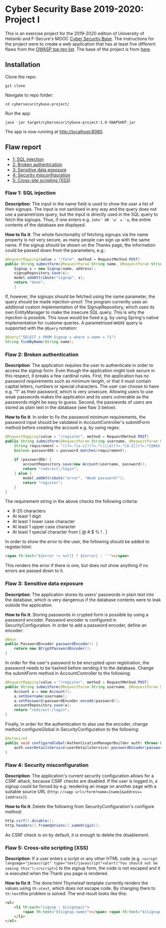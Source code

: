 # Cyber Security Base 2019-2020: Project I

This is an exercise project for the 2019-2020 edition of University of Helsinki and F-Secure's MOOC [Cyber Security Base](https://cybersecuritybase.mooc.fi/). The instructions for the project were to create a web application that has at least five different flaws from the [OWASP top ten list](https://www.owasp.org/images/7/72/OWASP_Top_10-2017_%28en%29.pdf.pdf). The base of the project is from [here](https://github.com/cybersecuritybase/cybersecuritybase-project). 

## Installation

Clone the repo:

```
git clone 
```

Navigate to repo folder:

```
cd cybersecuritybase-project/
```

Run the app:

```
java -jar target/cybersecuritybase-project-1.0-SNAPSHOT.jar
```

The app is now running at [http://localhost:8080](http://localhost:8080).

## Flaw report

* [1: SQL injection]()
* [2: Broken authentication]()
* [3: Sensitive data exposure]()
* [4: Security misconfiguration]()
* [5: Cross-site scripting (XSS)]()

### Flaw 1: SQL injection

**Description**: The input in the name field is used to show the user a list of their signups. The input is not sanitised in any way and the query does not use a parametrizes query, but the input is directly used in the SQL query to fetch the signups. Thus, if one enters e.g. `John' OR 'a' = 'a`, the entire contents of the database are displayed.

**How to fix it**: The whole functionality of fetching signups via the name property is not very secure, as many people can sign up with the same name. If the signup should be shown on the Thanks page, the information could be passed down from the parameters, e.g.:

```java
@RequestMapping(value = "/form", method = RequestMethod.POST)
public String submitForm(@RequestParam String name, @RequestParam String address, Model model) {
    Signup s = new Signup(name, address);
    signupRepository.save(s);
    model.addAttribute("signup", s);
    return "done";
    }
```

If, however, the signups should be fetched using the name parameter, the query should be made injection-proof. The program currently uses an additonal custom implementation of the SignupRepository, which uses its own EntityManager to make the insecure SQL query. This is why the injection is possible. This issue would be fixed e.g. by using Spring's native implementation for custome queries. A parametrised `WHERE` query is supported with the `@Query` notation:

```java
@Query("SELECT s FROM Signup s where s.name = ?1") 
String findByName(String name);
```

### Flaw 2: Broken authentication

**Description**: The application requires the user to authenticate in order to access the signup form. Even though the application might look secure in this respect, it breaks a few cardinal rules. First, the application has no password requirements such as minimum length, or that it must contain capital letters, numbers or special characters. The user can choose to have e.g. "1" as their password, which is very unsecure. Allowing users to use weak passwords makes the application and its users vulnerable as the passwords might be easy to guess. Second, the passwords of users are stored as plain text in the database (see flaw 3 below).

**How to fix it**: In order to fix the password minimum requirements, the password input should be validated in AccountController's submitForm method before creating the account e.g. by using regex:

```java
@RequestMapping(value = "/register", method = RequestMethod.POST)
public String submitForm(@RequestParam String username, @RequestParam String password, Model model) {
    String requirement = "((?=.*[a-z])(?=.*\\\\d)(?=.*[A-Z])(?=.*[@#$%!]).{8,20})";
    Boolean passwordOk = password.matches(requirement);
        
    if (passwordOk) {
        accountRepository.save(new Account(username, password));
        return "redirect:/login";
    } else {
        model.addAttribute("error", "Weak password!");
        return "register";
    }    
}
```
The requirement string in the above checks the following criteria: 

* 8-20 characters
* At least 1 digit
* At least 1 lower case character
* At least 1 upper case character
* At least 1 special character from [ @ # $ % ! . ]

In order to show the error to the user, the following should be added to register.html:

```html
<span th:text="${error != null} ? ${error} : ''"></span>
```

This renders the error if there is one, but does not show anything if no errors are passed down to it.

### Flaw 3: Sensitive data exposure

**Description**: The application stores its users' passwords in plain text into the database, which is very dangerous if the database contents were to leak outside the application.

**How to fix it**: Storing passwords in crypted form is possible by using a password encoder. Password encoder is configured in SecurityConfiguration. In order to add a password encoder, define an encoder:

```java
@Bean
public PasswordEncoder passwordEncoder() {
    return new BCryptPasswordEncoder();
}
```

In order for the user's password to be encrypted upon registration, the password needs to be hashed before sending it to the database. Change the submitForm method in AccountController to the following:

```java
@RequestMapping(value = "/register", method = RequestMethod.POST)
public String submitForm(@RequestParam String username, @RequestParam String password) {
    Account a = new Account();
    a.setUsername(username);
    a.setPassword(passwordEncoder.encode(password));
    accountRepository.save(a);
    return "redirect:/login";
}
```

Finally, in order for the authentication to also use the encoder, change method configureGlobal in SecurityConfiguration to the following:

```java
@Autowired
public void configureGlobal(AuthenticationManagerBuilder auth) throws Exception {
    auth.userDetailsService(userDetailsService).passwordEncoder(passwordEncoder());
}
```

### Flaw 4: Security misconfiguration

**Description**: The application's current security configuration allows for a CSRF attack, because CSRF checks are disabled. If the user is logged in, a signup could be forced by e.g. rendering an image on another page with a suitable source URL (`http://<app url>/form?name={name}&address={address}`).

**How to fix it**: Delete the following from SecurityConfiguration's configure method:

```java
http.csrf().disable();
http.headers().frameOptions().sameOrigin();
```

As CSRF check is on by default, it is enough to delete the disablement. 

### Flaw 5: Cross-site scripting (XSS)

**Description**: If a user enters a script or any other HTML code (e.g. `<script language="javascript" type="text/javascript">alert("You should not be seeing this");</script>`) to the signup form, the code is not escaped and it is executed when the Thank you page is rendered.

**How to fix it**: The done.html Thymeleaf template currently renders the values using `th:utext`, which does not escape code. By changing them to `th:text`this problem is solved. The end result looks like this:

```html
<ul>
    <li th:each="signup : ${signups}">
        <span th:text="${signup.name}"></span> <span th:text="${signup.address}"></span>
    </li>
</ul>
```